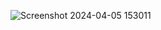 
![Screenshot 2024-04-05 153011](https://github.com/tejashreeG17/DSM_PowerBi_Challenge/assets/120238929/d03c1977-0cad-42b6-b4f0-ccd4c43cd983)
